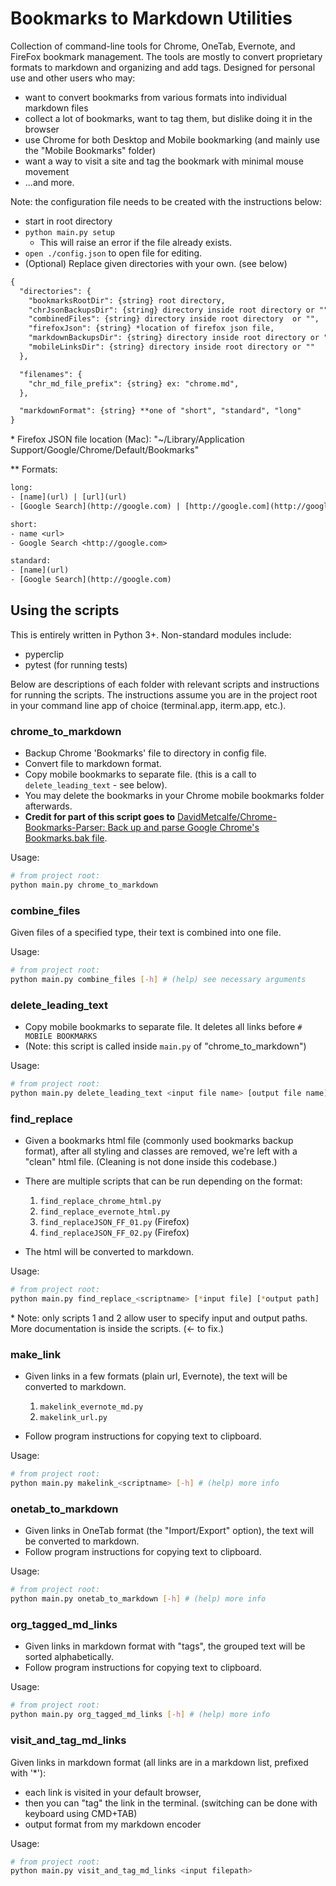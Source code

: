 # Bookmarks to Markdown Utilities

Collection of command-line tools for Chrome, OneTab, Evernote, and FireFox bookmark management. The tools are mostly to convert proprietary formats to markdown and organizing and add tags. Designed for personal use and other users who may:

- want to convert bookmarks from various formats into individual markdown files
- collect a lot of bookmarks, want to tag them, but dislike doing it in the browser
- use Chrome for both Desktop and Mobile bookmarking (and mainly use the "Mobile Bookmarks" folder)
- want a way to visit a site and tag the bookmark with minimal mouse movement
- ...and more.

Note: the configuration file needs to be created with the instructions below:

- start in root directory
- `python main.py setup`
  - This will raise an error if the file already exists.
- `open ./config.json` to open file for editing.
- (Optional) Replace given directories with your own. (see below)

```txt
{
  "directories": {
    "bookmarksRootDir": {string} root directory,
    "chrJsonBackupsDir": {string} directory inside root directory or "",
    "combinedFiles": {string} directory inside root directory  or "",
    "firefoxJson": {string} *location of firefox json file,
    "markdownBackupsDir": {string} directory inside root directory or "",
    "mobileLinksDir": {string} directory inside root directory or ""
  },

  "filenames": {
    "chr_md_file_prefix": {string} ex: "chrome.md",
  },

  "markdownFormat": {string} **one of "short", "standard", "long"
}

```

\* Firefox JSON file location (Mac): "~/Library/Application Support/Google/Chrome/Default/Bookmarks"

\*\* Formats:

```txt
long:
- [name](url) | [url](url)
- [Google Search](http://google.com) | [http://google.com](http://google.com)

short:
- name <url>
- Google Search <http://google.com>

standard:
- [name](url)
- [Google Search](http://google.com)
```

## Using the scripts

This is entirely written in Python 3+. Non-standard modules include:

- pyperclip
- pytest (for running tests)

Below are descriptions of each folder with relevant scripts and instructions for running the scripts. The instructions assume you are in the project root in your command line app of choice (terminal.app, iterm.app, etc.).

### chrome_to_markdown

- Backup Chrome 'Bookmarks' file to directory in config file.
- Convert file to markdown format.
- Copy mobile bookmarks to separate file. (this is a call to `delete_leading_text` - see below).
- You may delete the bookmarks in your Chrome mobile bookmarks folder afterwards.
- **Credit for part of this script goes to** [DavidMetcalfe/Chrome-Bookmarks-Parser: Back up and parse Google Chrome's Bookmarks.bak file](https://github.com/DavidMetcalfe/Chrome-Bookmarks-Parser).

Usage:

```bash
# from project root:
python main.py chrome_to_markdown
```

### combine_files

Given files of a specified type, their text is combined into one file.

Usage:

```bash
# from project root:
python main.py combine_files [-h] # (help) see necessary arguments
```

### delete_leading_text

- Copy mobile bookmarks to separate file. It deletes all links before `# MOBILE BOOKMARKS`
- (Note: this script is called inside `main.py` of "chrome_to_markdown")

Usage:

```bash
# from project root:
python main.py delete_leading_text <input file name> [output file name]
```

### find_replace

- Given a bookmarks html file (commonly used bookmarks backup format), after all styling and classes are removed, we're left with a "clean" html file. (Cleaning is not done inside this codebase.)
- There are multiple scripts that can be run depending on the format:

  1. `find_replace_chrome_html.py`
  2. `find_replace_evernote_html.py`
  3. `find_replaceJSON_FF_01.py` (Firefox)
  4. `find_replaceJSON_FF_02.py` (Firefox)

- The html will be converted to markdown.

Usage:

```bash
# from project root:
python main.py find_replace_<scriptname> [*input file] [*output path]
```

\* Note: only scripts 1 and 2 allow user to specify input and output paths. More documentation is inside the scripts. (<- to fix.)

### make_link

- Given links in a few formats (plain url, Evernote), the text will be converted to markdown.

  1. `makelink_evernote_md.py`
  2. `makelink_url.py`

- Follow program instructions for copying text to clipboard.

Usage:

```bash
# from project root:
python main.py makelink_<scriptname> [-h] # (help) more info
```

### onetab_to_markdown

- Given links in OneTab format (the "Import/Export" option), the text will be converted to markdown.
- Follow program instructions for copying text to clipboard.

Usage:

```bash
# from project root:
python main.py onetab_to_markdown [-h] # (help) more info
```

### org_tagged_md_links

- Given links in markdown format with "tags", the grouped text will be sorted alphabetically.
- Follow program instructions for copying text to clipboard.

Usage:

```bash
# from project root:
python main.py org_tagged_md_links [-h] # (help) more info
```

### visit_and_tag_md_links

Given links in markdown format (all links are in a markdown list, prefixed with '\*'):

- each link is visited in your default browser,
- then you can "tag" the link in the terminal. (switching can be done with keyboard using CMD+TAB)
- output format from my markdown encoder

Usage:

```bash
# from project root:
python main.py visit_and_tag_md_links <input filepath>
```
